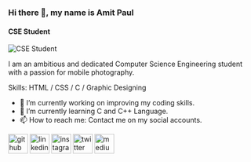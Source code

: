 ### Hi there 👋, my name is Amit Paul
#### CSE Student
![CSE Student](https://pbs.twimg.com/profile_banners/1310855281417490435/1706194798/1080x360)

I am an ambitious and dedicated Computer Science Engineering student with a passion for mobile photography.

Skills: HTML / CSS / C / Graphic Designing

- 🔭 I’m currently working on improving my coding skills. 
- 🌱 I’m currently learning C and C++ Language. 
- 📫 How to reach me: Contact me on my social accounts. 


[<img src='https://cdn.jsdelivr.net/npm/simple-icons@3.0.1/icons/github.svg' alt='github' height='40'>](https://github.com/paullyy8)  [<img src='https://cdn.jsdelivr.net/npm/simple-icons@3.0.1/icons/linkedin.svg' alt='linkedin' height='40'>](https://www.linkedin.com/in/amit-paul-403510212/)  [<img src='https://cdn.jsdelivr.net/npm/simple-icons@3.0.1/icons/instagram.svg' alt='instagram' height='40'>](https://www.instagram.com/paullyy08/)  [<img src='https://cdn.jsdelivr.net/npm/simple-icons@3.0.1/icons/twitter.svg' alt='twitter' height='40'>](https://twitter.com/paullyy009)  [<img src='https://cdn.jsdelivr.net/npm/simple-icons@3.0.1/icons/medium.svg' alt='medium' height='40'>](https://paul008.medium.com/)  

